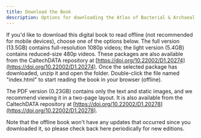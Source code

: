 ```yaml
---
title: Download the Book
description: Options for downloading the Atlas of Bacterial & Archaeal Cell Structure as a zipped package to read offline, with full-resolution or reduced-size videos
---
```

If you'd like to download this digital book to read offline (not recommended
for mobile devices), choose one of the options below. The full version (13.5GB)
contains full-resolution 1080p videos; the light version (5.4GB) contains
reduced-size 480p videos. These packages are also available from the CaltechDATA repository at
[https://doi.org/10.22002/D1.20274](https://doi.org/10.22002/D1.20274). Once the selected package has downloaded, unzip it and open the folder. 
Double-click the file named "index.html" to start reading the book in your browser (offline). 

The PDF version (0.23GB) contains only the text and static images, and we recommend viewing it in a two-page layout. 
It is also available from the CaltechDATA repository at
[https://doi.org/10.22002/D1.20278](https://doi.org/10.22002/D1.20278).

Note that the offline book won't have any updates that occurred since you downloaded it, so please check back here periodically for new editions.

